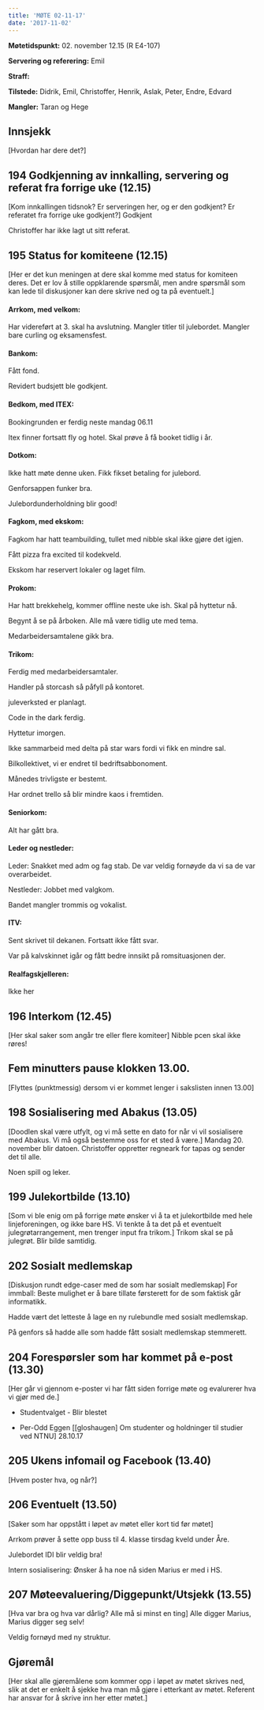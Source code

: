 ```yaml
---
title: 'MØTE 02-11-17'
date: '2017-11-02'
---
```


**Møtetidspunkt:** 02. november 12.15 (R E4-107)

**Servering og referering:** Emil

**Straff:**

**Tilstede:** Didrik, Emil, Christoffer, Henrik, Aslak, Peter, Endre, Edvard

**Mangler:** Taran og Hege

## Innsjekk
[Hvordan har dere det?]

## 194 Godkjenning av innkalling, servering og referat fra forrige uke (12.15)
[Kom innkallingen tidsnok? Er serveringen her, og er den godkjent? Er referatet fra forrige uke godkjent?]
Godkjent

Christoffer har ikke lagt ut sitt referat.

## 195 Status for komiteene (12.15)
[Her er det kun meningen at dere skal komme med status for komiteen deres. Det er lov å stille oppklarende spørsmål, men andre spørsmål som kan lede til diskusjoner kan dere skrive ned og ta på eventuelt.]

#### Arrkom, med velkom:
Har videreført at 3. skal ha avslutning.
Mangler titler til julebordet.
Mangler bare curling og eksamensfest.

#### Bankom:
Fått fond.

Revidert budsjett ble godkjent.

#### Bedkom, med ITEX:

Bookingrunden er ferdig neste mandag 06.11

Itex finner fortsatt fly og hotel. Skal prøve å få booket tidlig i år.

#### Dotkom:
Ikke hatt møte denne uken.
Fikk fikset betaling for julebord.

Genforsappen funker bra.

Julebordunderholdning blir good!

#### Fagkom, med ekskom:
Fagkom har hatt teambuilding, tullet med nibble skal ikke gjøre det igjen.

Fått pizza fra excited til kodekveld.

Ekskom har reservert lokaler og laget film.

#### Prokom:
Har hatt brekkehelg, kommer offline neste uke ish.
Skal på hyttetur nå.

Begynt å se på årboken. Alle må være tidlig ute med tema.

Medarbeidersamtalene gikk bra.

#### Trikom:
Ferdig med medarbeidersamtaler.

Handler på storcash så påfyll på kontoret.

juleverksted er planlagt.

Code in the dark ferdig.

Hyttetur imorgen.

Ikke sammarbeid med delta på star wars fordi vi fikk en mindre sal.

Bilkollektivet, vi er endret til bedriftsabbonoment.

Månedes trivligste er bestemt.

Har ordnet trello så blir mindre kaos i fremtiden.

#### Seniorkom:
Alt har gått bra.

#### Leder og nestleder:
Leder:
Snakket med adm og fag stab. De var veldig fornøyde da vi sa de var overarbeidet.

Nestleder:
Jobbet med valgkom.

Bandet mangler trommis og vokalist.

#### ITV:
Sent skrivet til dekanen.
Fortsatt ikke fått svar.

Var på kalvskinnet igår og fått bedre innsikt på romsituasjonen der.

#### Realfagskjelleren:
Ikke her

## 196 Interkom (12.45)
[Her skal saker som angår tre eller flere komiteer]
Nibble pcen skal ikke røres!

## Fem minutters pause klokken 13.00.
[Flyttes (punktmessig) dersom vi er kommet lenger i sakslisten innen 13.00]

## 198 Sosialisering med Abakus (13.05)
[Doodlen skal være utfylt, og vi må sette en dato for når vi vil sosialisere med Abakus. Vi må også bestemme oss for et sted å være.]
Mandag 20. november blir datoen.
Christoffer oppretter regneark for tapas og sender det til alle.

Noen spill og leker.


## 199 Julekortbilde (13.10)
[Som vi ble enig om på forrige møte ønsker vi å ta et julekortbilde med hele linjeforeningen, og ikke bare HS. Vi tenkte å ta det på et eventuelt julegrøtarrangement, men trenger input fra trikom.]
Trikom skal se på julegrøt.
Blir bilde samtidig.


## 202 Sosialt medlemskap
[Diskusjon rundt edge-caser med de som har sosialt medlemskap]
For immball: Beste mulighet er å bare tillate førsterett for de som faktisk går informatikk.

Hadde vært det letteste å lage en ny rulebundle med sosialt medlemskap.

På genfors så hadde alle som hadde fått sosialt medlemskap stemmerett.

## 204 Forespørsler som har kommet på e-post (13.30)
[Her går vi gjennom e-poster vi har fått siden forrige møte og evalurerer hva vi gjør med de.]

 - Studentvalget - Blir blestet

 - Per-Odd Eggen [[gloshaugen] Om studenter og holdninger til studier ved NTNU] 28.10.17

## 205 Ukens infomail og Facebook (13.40)
[Hvem poster hva, og når?]

## 206 Eventuelt (13.50)

[Saker som har oppstått i løpet av møtet eller kort tid før møtet]

Arrkom prøver å sette opp buss til 4. klasse tirsdag kveld under Åre.

Julebordet IDI blir veldig bra!

Intern sosialisering: Ønsker å ha noe nå siden Marius er med i HS.

## 207 Møteevaluering/Diggepunkt/Utsjekk (13.55)
[Hva var bra og hva var dårlig? Alle må si minst en ting]
Alle digger Marius, Marius digger seg selv!

Veldig fornøyd med ny struktur.

## Gjøremål
[Her skal alle gjøremålene som kommer opp i løpet av møtet skrives ned, slik at det er enkelt å sjekke hva man må gjøre i etterkant av møtet. Referent har ansvar for å skrive inn her etter møtet.]
